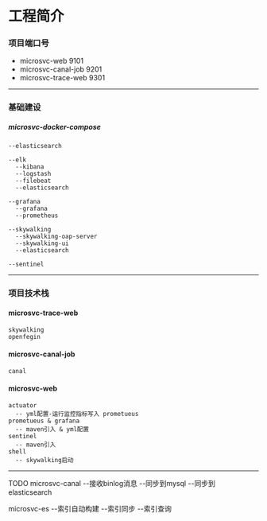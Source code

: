 # 工程简介

### 项目端口号

- microsvc-web 9101
- microsvc-canal-job 9201
- microsvc-trace-web 9301

-----------------------
### 基础建设

##### microsvc-docker-compose
	--elasticsearch

    --elk
      --kibana 
	  --logstash
	  --filebeat
	  --elasticsearch

    --grafana
      --grafana
	  --prometheus

    --skywalking
	  --skywalking-oap-server
      --skywalking-ui
      --elasticsearch

    --sentinel
 
        
-----------------------
### 项目技术栈

#### microsvc-trace-web
    skywalking
    openfegin
   
#### microsvc-canal-job
    canal
    
#### microsvc-web
    actuator
      -- yml配置-运行监控指标写入 prometueus
    prometueus & grafana
      -- maven引入 & yml配置
    sentinel
      -- maven引入
    shell
      -- skywalking启动
    
----------------------
TODO
microsvc-canal 
    --接收binlog消息
    --同步到mysql
    --同步到elasticsearch
    
microsvc-es
    --索引自动构建
    --索引同步
    --索引查询
    

